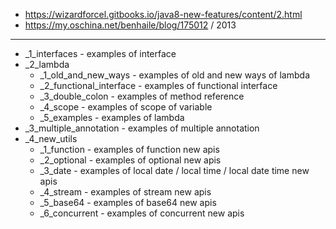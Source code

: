 - https://wizardforcel.gitbooks.io/java8-new-features/content/2.html
- https://my.oschina.net/benhaile/blog/175012 / 2013

--------------------------------------------------------------------------------

- _1_interfaces - examples of interface
- _2_lambda
  - _1_old_and_new_ways - examples of old and new ways of lambda
  - _2_functional_interface - examples of functional interface
  - _3_double_colon - examples of method reference
  - _4_scope - examples of scope of variable
  - _5_examples - examples of lambda
- _3_multiple_annotation - examples of multiple annotation
- _4_new_utils
  - _1_function - examples of function new apis
  - _2_optional - examples of optional new apis
  - _3_date - examples of local date / local time / local date time new apis
  - _4_stream - examples of stream new apis
  - _5_base64 - examples of base64 new apis
  - _6_concurrent - examples of concurrent new apis
